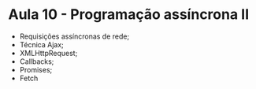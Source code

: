 # Aula 10 - Programação assíncrona II

* Requisições assíncronas de rede; 
* Técnica Ajax; 
* XMLHttpRequest; 
* Callbacks; 
* Promises; 
* Fetch